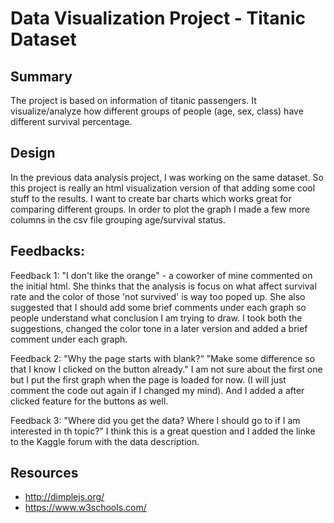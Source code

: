 # Data Visualization Project - Titanic Dataset

## Summary
The project is based on information of titanic passengers. It visualize/analyze how different groups of people (age, sex, class) have different survival percentage.

## Design
In the previous data analysis project, I was working on the same dataset. So this project is really an html visualization version of that adding some cool stuff to the results. I want to create bar charts which works great for comparing different groups. In order to plot the graph I made a few more columns in the csv file grouping age/survival status.

## Feedbacks:
Feedback 1:
"I don't like the orange" - a coworker of mine commented on the initial html. She thinks that the analysis is focus on what affect survival rate and the color of those 'not survived' is way too poped up. She also suggested that I should add some brief comments under each graph so people understand what conclusion I am trying to draw.
I took both the suggestions, changed the color tone in a later version and added a brief comment under each graph.

Feedback 2:
"Why the page starts with blank?“ "Make some difference so that I know I clicked on the button already."
I am not sure about the first one but I put the first graph when the page is loaded for now. (I will just comment the code out again if I changed my mind). And I added a after clicked feature for the buttons as well.

Feedback 3:
"Where did you get the data? Where I should go to if I am interested in th topic?"
I think this is a great question and I added the linke to the Kaggle forum with the data description.



## Resources
* http://dimplejs.org/
* https://www.w3schools.com/
